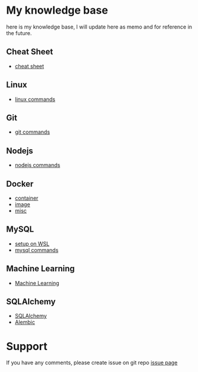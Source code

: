 # My knowledge base

here is my knowledge base, I will update here as memo and for reference in the future.

## Cheat Sheet

- [cheat sheet](./cheat_sheet.md)


## Linux

- [linux commands](./linux_command.md)

## Git

- [git commands](./git_command.md)

## Nodejs

- [nodejs commands](./nodejs.md)

## Docker

- [container](./docker_container.md)
- [image](./docker_image.md)
- [misc](./docker_misc.md)

## MySQL

- [setup on WSL](./mysql_install_on_WSL.md)
- [mysql commands](./mysql_commands.md)


## Machine Learning

- [Machine Learning](./ml_commands.md)


## SQLAlchemy

- [SQLAlchemy](./sqlalchemy_sqlalchemy.md)
- [Alembic](./sqlalchemy_alembic.md)

# Support

If you have any comments, please create issue on git repo [issue page](https://github.com/fanqingsong/memo/issues)